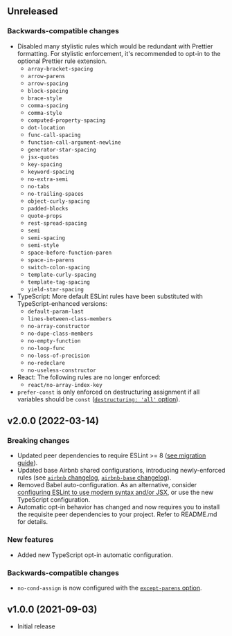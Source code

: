 ## Unreleased

### Backwards-compatible changes

- Disabled many stylistic rules which would be redundant with Prettier formatting. For stylistic enforcement, it's recommended to opt-in to the optional Prettier rule extension.
  - `array-bracket-spacing`
  - `arrow-parens`
  - `arrow-spacing`
  - `block-spacing`
  - `brace-style`
  - `comma-spacing`
  - `comma-style`
  - `computed-property-spacing`
  - `dot-location`
  - `func-call-spacing`
  - `function-call-argument-newline`
  - `generator-star-spacing`
  - `jsx-quotes`
  - `key-spacing`
  - `keyword-spacing`
  - `no-extra-semi`
  - `no-tabs`
  - `no-trailing-spaces`
  - `object-curly-spacing`
  - `padded-blocks`
  - `quote-props`
  - `rest-spread-spacing`
  - `semi`
  - `semi-spacing`
  - `semi-style`
  - `space-before-function-paren`
  - `space-in-parens`
  - `switch-colon-spacing`
  - `template-curly-spacing`
  - `template-tag-spacing`
  - `yield-star-spacing`
- TypeScript: More default ESLint rules have been substituted with TypeScript-enhanced versions:
  - `default-param-last`
  - `lines-between-class-members`
  - `no-array-constructor`
  - `no-dupe-class-members`
  - `no-empty-function`
  - `no-loop-func`
  - `no-loss-of-precision`
  - `no-redeclare`
  - `no-useless-constructor`
- React: The following rules are no longer enforced:
  - `react/no-array-index-key`
- `prefer-const` is only enforced on destructuring assignment if all variables should be `const` ([`destructuring: 'all'` option](https://eslint.org/docs/latest/rules/prefer-const#destructuring)).

## v2.0.0 (2022-03-14)

### Breaking changes

- Updated peer dependencies to require ESLint >= 8 ([see migration guide](https://eslint.org/docs/8.0.0/user-guide/migrating-to-8.0.0)).
- Updated base Airbnb shared configurations, introducing newly-enforced rules (see [`airbnb` changelog](https://github.com/airbnb/javascript/blob/master/packages/eslint-config-airbnb/CHANGELOG.md), [`airbnb-base` changelog](https://github.com/airbnb/javascript/blob/master/packages/eslint-config-airbnb-base/CHANGELOG.md)).
- Removed Babel auto-configuration. As an alternative, consider [configuring ESLint to use modern syntax and/or JSX](https://eslint.org/docs/user-guide/configuring/language-options#specifying-parser-options), or use the new TypeScript configuration.
- Automatic opt-in behavior has changed and now requires you to install the requisite peer dependencies to your project. Refer to README.md for details.

### New features

- Added new TypeScript opt-in automatic configuration.

### Backwards-compatible changes

- `no-cond-assign` is now configured with the [`except-parens` option](https://eslint.org/docs/rules/no-cond-assign#except-parens).

## v1.0.0 (2021-09-03)

- Initial release
